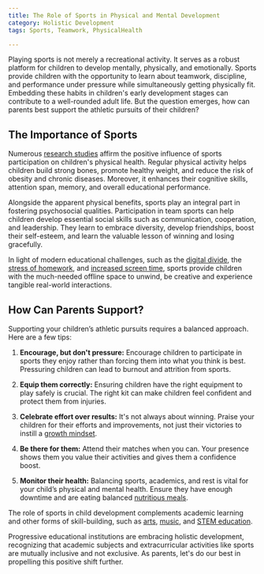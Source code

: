 ```yaml
---
title: The Role of Sports in Physical and Mental Development
category: Holistic Development
tags: Sports, Teamwork, PhysicalHealth

---
```


Playing sports is not merely a recreational activity. It serves as a robust platform for children to develop mentally, physically, and emotionally. Sports provide children with the opportunity to learn about teamwork, discipline, and performance under pressure while simultaneously getting physically fit. Embedding these habits in children's early development stages can contribute to a well-rounded adult life. But the question emerges, how can parents best support the athletic pursuits of their children?

## The Importance of Sports

Numerous [research studies](https://www.ncbi.nlm.nih.gov/pmc/articles/PMC6148345/) affirm the positive influence of sports participation on children's physical health. Regular physical activity helps children build strong bones, promote healthy weight, and reduce the risk of obesity and chronic diseases. Moreover, it enhances their cognitive skills, attention span, memory, and overall educational performance.

Alongside the apparent physical benefits, sports play an integral part in fostering psychosocial qualities. Participation in team sports can help children develop essential social skills such as communication, cooperation, and leadership. They learn to embrace diversity, develop friendships, boost their self-esteem, and learn the valuable lesson of winning and losing gracefully.

In light of modern educational challenges, such as the [digital divide](/xedublog/modern-challenges/addressing-the-digital-divide-ensuring-equal-access.html), the [stress of homework](/modern-challenges/the-stress-of-homework-balancing-work-and-play.html), and [increased screen time](/modern-challenges/the-challenge-of-screen-time-in-modern-learning.html), sports provide children with the much-needed offline space to unwind, be creative and experience tangible real-world interactions.

## How Can Parents Support?

Supporting your children’s athletic pursuits requires a balanced approach. Here are a few tips:

1. **Encourage, but don't pressure:** Encourage children to participate in sports they enjoy rather than forcing them into what you think is best. Pressuring children can lead to burnout and attrition from sports.

2. **Equip them correctly:** Ensuring children have the right equipment to play safely is crucial. The right kit can make children feel confident and protect them from injuries.

3. **Celebrate effort over results:** It's not always about winning. Praise your children for their efforts and improvements, not just their victories to instill a [growth mindset](/xedublog/education-fundamentals/the-challenge-of-instilling-a-growth-mindset-in-students.html).

4. **Be there for them:** Attend their matches when you can. Your presence shows them you value their activities and gives them a confidence boost.

5. **Monitor their health:** Balancing sports, academics, and rest is vital for your child’s physical and mental health. Ensure they have enough downtime and are eating balanced [nutritious meals](/xedublog/student-well-being/the-role-of-nutrition-diets-effect-on-learning.html).

The role of sports in child development complements academic learning and other forms of skill-building, such as [arts](/xedublog/holistic-development/the-role-of-art-in-fostering-creativity-and-expression.html), [music](/holistic-development/the-role-of-music-in-cognitive-and-emotional-development.html), and [STEM education](/skill-development/the-importance-of-stem-education-in-the-modern-world.html).

Progressive educational institutions are embracing holistic development, recognizing that academic subjects and extracurricular activities like sports are mutually inclusive and not exclusive. As parents, let's do our best in propelling this positive shift further.